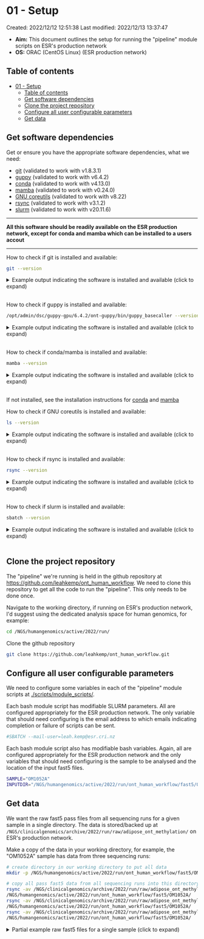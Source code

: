 # 01 - Setup

Created: 2022/12/12 12:51:38
Last modified: 2022/12/13 13:37:47

- **Aim:** This document outlines the setup for running the "pipeline" module scripts on ESR's production network
- **OS:** ORAC (CentOS Linux) (ESR production network)

## Table of contents

- [01 - Setup](#01---setup)
  - [Table of contents](#table-of-contents)
  - [Get software dependencies](#get-software-dependencies)
  - [Clone the project repository](#clone-the-project-repository)
  - [Configure all user configurable parameters](#configure-all-user-configurable-parameters)
  - [Get data](#get-data)

## Get software dependencies

Get or ensure you have the appropriate software dependencies, what we need:

- [git](https://git-scm.com/) (validated to work with v1.8.3.1)
- [guppy]() (validated to work with v6.4.2)
- [conda](https://docs.conda.io/en/latest/) (validated to work with v4.13.0)
- [mamba](https://mamba.readthedocs.io/en/latest/index.html) (validated to work with v0.24.0)
- [GNU coreutils](https://www.gnu.org/software/coreutils/) (validated to work with v8.22)
- [rsync](https://rsync.samba.org/) (validated to work with v3.1.2)
- [slurm](https://slurm.schedmd.com/overview.html) (validated to work with v20.11.6)

----

**All this software should be readily available on the ESR production network, except for conda and mamba which can be installed to a users accout**

----

How to check if git is installed and available:

```bash
git --version
```

<details><summary markdown="span">Example output indicating the software is installed and available (click to expand)</summary>

```bash
git version 1.8.3.1
```

</details>
<br/>

How to check if guppy is installed and available:

```bash
/opt/admin/dsc/guppy-gpu/6.4.2/ont-guppy/bin/guppy_basecaller --version
```

<details><summary markdown="span">Example output indicating the software is installed and available (click to expand)</summary>

```bash
: Guppy Basecalling Software, (C) Oxford Nanopore Technologies plc. Version 6.4.2+97a7f06, minimap2 version 2.24-r1122

Use of this software is permitted solely under the terms of the end user license agreement (EULA).
By running, copying or accessing this software, you are demonstrating your acceptance of the EULA.
The EULA may be found in /opt/admin/dsc/guppy-gpu/6.4.2/ont-guppy/bin
```

</details>
<br/>

How to check if conda/mamba is installed and available:

```bash
mamba --version
```

<details><summary markdown="span">Example output indicating the software is installed and available (click to expand)</summary>

```bash
mamba 0.24.0
conda 4.13.0
```

</details>
<br/>

If not installed, see the installation instructions for [conda](https://conda.io/projects/conda/en/latest/user-guide/install/linux.html#installing-on-linux) and [mamba](https://mamba.readthedocs.io/en/latest/installation.html)

How to check if GNU coreutils is installed and available:

```bash
ls --version
```

<details><summary markdown="span">Example output indicating the software is installed and available (click to expand)</summary>

```bash
Copyright (C) 2013 Free Software Foundation, Inc.
License GPLv3+: GNU GPL version 3 or later <http://gnu.org/licenses/gpl.html>.
This is free software: you are free to change and redistribute it.
There is NO WARRANTY, to the extent permitted by law.

Written by Mike Parker, David MacKenzie, and Jim Meyering.
```

</details>
<br/>

How to check if rsync is installed and available:

```bash
rsync --version
```

<details><summary markdown="span">Example output indicating the software is installed and available (click to expand)</summary>

```bash
rsync  version 3.1.2  protocol version 31
Copyright (C) 1996-2015 by Andrew Tridgell, Wayne Davison, and others.
Web site: http://rsync.samba.org/
Capabilities:
    64-bit files, 64-bit inums, 64-bit timestamps, 64-bit long ints,
    socketpairs, hardlinks, symlinks, IPv6, batchfiles, inplace,
    append, ACLs, xattrs, iconv, symtimes, prealloc

rsync comes with ABSOLUTELY NO WARRANTY.  This is free software, and you
are welcome to redistribute it under certain conditions.  See the GNU
General Public Licence for details.
```

</details>
<br/>

How to check if slurm is installed and available:

```bash
sbatch --version
```

<details><summary markdown="span">Example output indicating the software is installed and available (click to expand)</summary>

```bash
slurm 20.11.6
```

</details>
<br/>

## Clone the project repository

The "pipeline" we're running is held in the github repository at https://github.com/leahkemp/ont_human_workflow. We need to clone this repository to get all the code to run the "pipeline". This only needs to be done once.

Navigate to the working directory, if running on ESR's production network, I'd suggest using the dedicated analysis space for human genomics, for example:

```bash
cd /NGS/humangenomics/active/2022/run/
```

Clone the github repository

```bash
git clone https://github.com/leahkemp/ont_human_workflow.git
```

## Configure all user configurable parameters

We need to configure some variables in each of the "pipeline" module scripts at [./scripts/module_scripts/](./scripts/module_scripts/).

Each bash module script has modifiable SLURM parameters. All are configured appropriately for the ESR production network. The only variable that should need configuring is the email address to which emails indicating completion or failure of scripts can be sent.

```bash
#SBATCH --mail-user=leah.kemp@esr.cri.nz
```

Each bash module script also has modifiable bash variables. Again, all are configured appropriately for the ESR production network and the only variables that should need configuring is the sample to be analysed and the location of the input fast5 files.

```bash
SAMPLE="OM1052A"
INPUTDIR="/NGS/humangenomics/active/2022/run/ont_human_workflow/fast5/OM1052A/"
```

## Get data

We want the raw fast5 pass files from all sequencing runs for a given sample in a single directory. The data is stored/backed up at `/NGS/clinicalgenomics/archive/2022/run/raw/adipose_ont_methylation/` on ESR's production network.

Make a copy of the data in your working directory, for example, the "OM1052A" sample has data from three sequencing runs:

```bash
# create directory in our working directory to put all data
mkdir -p /NGS/humangenomics/active/2022/run/ont_human_workflow/fast5/OM1052A/

# copy all pass fast5 data from all sequencing runs into this directory in our working directory
rsync -av /NGS/clinicalgenomics/archive/2022/run/raw/adipose_ont_methylation/data/Adipose_AS_ours/OM1052A/run1/20221114_0429_X5_FAQ91514_d446fbce/fast5_pass/* \
/NGS/humangenomics/active/2022/run/ont_human_workflow/fast5/OM1052A/
rsync -av /NGS/clinicalgenomics/archive/2022/run/raw/adipose_ont_methylation/data/Adipose_AS_ours/OM1052A/run2/20221122_0500_X4_FAQ90706_7bf313c3/fast5_pass/* \
/NGS/humangenomics/active/2022/run/ont_human_workflow/fast5/OM1052A/
rsync -av /NGS/clinicalgenomics/archive/2022/run/raw/adipose_ont_methylation/data/Adipose_AS_ours/OM1052A/run3/20221122_2113_X4_FAQ90706_09b178bc/fast5_pass/* \
/NGS/humangenomics/active/2022/run/ont_human_workflow/fast5/OM1052A/
```

<details><summary markdown="span">Partial example raw fast5 files for a single sample (click to expand)</summary>

```bash
/NGS/humangenomics/active/2022/run/ont_human_workflow/fast5/OM1052A
├── [ 56M]  FAQ90706_pass_09b178bc_3605de32_0.fast5
├── [ 55M]  FAQ90706_pass_09b178bc_3605de32_1.fast5
├── [ 57M]  FAQ90706_pass_09b178bc_3605de32_2.fast5
├── [ 57M]  FAQ90706_pass_09b178bc_3605de32_3.fast5
├── [ 56M]  FAQ90706_pass_09b178bc_3605de32_4.fast5
├── [ 59M]  FAQ90706_pass_09b178bc_3605de32_5.fast5
├── [ 58M]  FAQ90706_pass_09b178bc_3605de32_6.fast5
├── [ 57M]  FAQ90706_pass_09b178bc_3605de32_7.fast5
├── [ 58M]  FAQ90706_pass_09b178bc_3605de32_8.fast5
├── [ 58M]  FAQ90706_pass_09b178bc_3605de32_9.fast5
├── [ 58M]  FAQ90706_pass_09b178bc_3605de32_10.fast5
├── [ 56M]  FAQ90706_pass_09b178bc_3605de32_11.fast5
├── [ 57M]  FAQ90706_pass_09b178bc_3605de32_12.fast5
├── [ 56M]  FAQ90706_pass_09b178bc_3605de32_13.fast5
├── [ 60M]  FAQ90706_pass_09b178bc_3605de32_14.fast5
├── [ 58M]  FAQ90706_pass_09b178bc_3605de32_15.fast5
├── [ 57M]  FAQ90706_pass_09b178bc_3605de32_16.fast5
├── [ 58M]  FAQ90706_pass_09b178bc_3605de32_17.fast5
├── [ 57M]  FAQ90706_pass_09b178bc_3605de32_18.fast5
.
.
.
├── [ 67M]  FAQ91514_pass_d446fbce_df0aee03_1170.fast5
└── [ 18M]  FAQ91514_pass_d446fbce_df0aee03_1171.fast5

0 directories, 3385 files
```

</details>
<br/>
